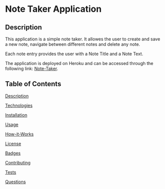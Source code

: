 # Note Taker Application
## Description

This application is a simple note taker. It allowes the user to create and save a new note, navigate between different notes and delete any note.

Each note entry provides the user with a Note Title and a Note Text.

The application is deployed on Heroku and can be accessed through the following link: [Note-Taker](https://fathomless-sierra-25537.herokuapp.com/).

## Table of Contents

[Description](#description)

[Technologies](#Technologies)

[Installation](#Installation)

[Usage](#usage)

[How-it-Works](#How-it-Works)

[License](#License)

[Badges](#Badges)

[Contributing](#contributing)

[Tests](#tests)

[Questions](#questions)